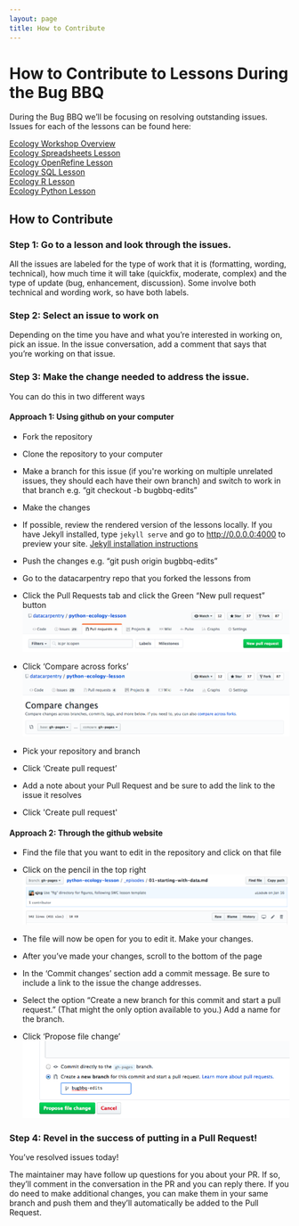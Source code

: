 ```yaml
---
layout: page
title: How to Contribute
---
```


# How to Contribute to Lessons During the Bug BBQ

During the Bug BBQ we’ll be focusing on resolving outstanding issues. Issues for each of the lessons can be found here:

[Ecology Workshop Overview](https://github.com/datacarpentry/ecology-workshop)  
[Ecology Spreadsheets Lesson](https://github.com/datacarpentry/spreadsheet-ecology-lesson/issues/)  
[Ecology OpenRefine Lesson](https://github.com/datacarpentry/OpenRefine-ecology-lesson/issues/)  
[Ecology SQL Lesson](https://github.com/datacarpentry/sql-ecology-lesson/issues/)  
[Ecology R Lesson](https://github.com/datacarpentry/R-ecology-lesson/milestone/1)  
[Ecology Python Lesson](https://github.com/datacarpentry/python-ecology-lesson/issues/)  

## How to Contribute

### Step 1: Go to a lesson and look through the issues.

All the issues are labeled for the type of work that it is (formatting, wording, technical), how much time it will take (quickfix, moderate, complex) and the type of update (bug, enhancement, discussion). Some involve both technical and wording work, so have both labels.  

### Step 2: Select an issue to work on

Depending on the time you have and what you’re interested in working on, pick an issue. In the issue conversation, add a comment that says that you’re working on that issue.

### Step 3: Make the change needed to address the issue.

You can do this in two different ways

#### Approach 1: Using github on your computer

- Fork the repository
- Clone the repository to your computer
- Make a branch for this issue (if you're working on multiple unrelated issues, they should each have their own branch) and switch to work in that branch e.g. “git checkout -b bugbbq-edits”
- Make the changes
- If possible, review the rendered version of the lessons locally. If you have Jekyll installed, type `jekyll serve` and go to http://0.0.0.0:4000 to preview your site. [Jekyll installation instructions](https://github.com/swcarpentry/workshop-template#installing-software)
- Push the changes e.g. “git push origin bugbbq-edits”
- Go to the datacarpentry repo that you forked the lessons from
- Click the Pull Requests tab and click the Green “New pull request” button
![new pull request](fig/new-pull-request.png)

- Click ‘Compare across forks’
![compare across forks](fig/compare-across-forks.png)
- Pick your repository and branch
- Click ‘Create pull request’
- Add a note about your Pull Request and be sure to add the link to the issue it resolves
- Click 'Create pull request'

#### Approach 2: Through the github website

- Find the file that you want to edit in the repository and click on that file
- Click on the pencil in the top right
![edit pencil](fig/pencil-edit.png)

- The file will now be open for you to edit it. Make your changes.
- After you’ve made your changes, scroll to the bottom of the page
- In the ‘Commit changes’ section add a commit message. Be sure to include a link to the issue the change addresses.
- Select the option “Create a new branch for this commit and start a pull request.” (That might the only option available to you.) Add a name for the branch.
- Click ‘Propose file change’
![propose file change](fig/propose-file-change.png)

### Step 4: Revel in the success of putting in a Pull Request!

You’ve resolved issues today!

The maintainer may have follow up questions for you about your PR. If so, they’ll comment in the conversation in the PR and you can reply there. If you do need to make additional changes, you can make them in your same branch and push them and they’ll automatically be added to the Pull Request.
